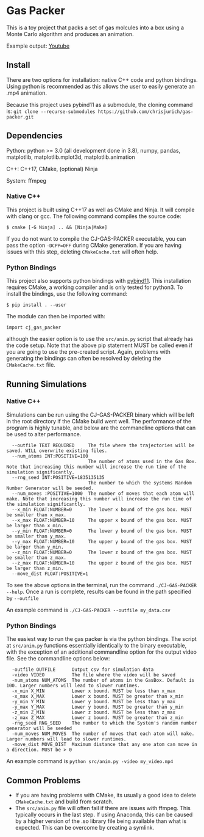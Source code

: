 # Gas Packer
This is a toy project that packs a set of gas molcules into a box using a Monte Carlo algorithm and produces an animation.

Example output: [Youtube](https://youtu.be/Z7GWBJKAAQQ)
## Install

There are two options for installation: native C++ code and python bindings.
Using python is recommended as this allows the user to easily generate an .mp4 animation. 

Because this project uses pybind11 as a submodule, the cloning command is: `git clone --recurse-submodules https://github.com/chrisjurich/gas-packer.git`

## Dependencies

Python: python >= 3.0 (all development done in 3.8), numpy, pandas, matplotlib, matplotlib.mplot3d, matplotlib.animation

C++: C++17, CMake, (optional) Ninja

System: ffmpeg

### Native C++
This project is built using C++17 as well as CMake and Ninja. It will compile with clang or gcc. The following command compiles the source code:


`$ cmake [-G Ninja] .. && [Ninja|Make]`

If you do not want to compile the CJ-GAS-PACKER executable, you can pass the option `-DCPP=OFF` during CMake generation.
If you are having issues with this step, deleting `CMakeCache.txt` will often help.

### Python Bindings
This project also supports python bindings with [pybind11](https://github.com/pybind/pybind11). This installation requires CMake, a working compiler and is only tested for python3. To install the bindings, use the following command:


`$ pip install . --user`


The module can then be imported with: 

`import cj_gas_packer`

although the easier option is to use the `src/anim.py` script that already has the code setup.
Note that the above pip statement MUST be called even if you are going to use the pre-created script.
Again, problems with generating the bindings can often be resolved by deleting the `CMakeCache.txt` file.
## Running Simulations

### Native C++
Simulations can be run using the CJ-GAS-PACKER binary which will be left in the root directory if the CMake build went well.
The performance of the program is highly tunable, and below are the commandline options that can be used to alter performance.
```
  --outfile TEXT REQUIRED     The file where the trajectories will be saved. WILL overwrite existing files.
  --num_atoms INT:POSITIVE=100
                              The number of atoms used in the Gas Box. Note that increasing this number will increase the run time of the simulation significantly.
  --rng_seed INT:POSITIVE=1835135135
                              The number to which the systems Random Number Generator will be seeded.
  --num_moves :POSITIVE=1000  The number of moves that each atom will make. Note that increasing this number will increase the run time of the simulation significantly.
  --x_min FLOAT:NUMBER=0      The lower x bound of the gas box. MUST be smaller than x_max.
  --x_max FLOAT:NUMBER=10     The upper x bound of the gas box. MUST be larger than x_min.
  --y_min FLOAT:NUMBER=0      The lower y bound of the gas box. MUST be smaller than y_max.
  --y_max FLOAT:NUMBER=10     The upper y bound of the gas box. MUST be larger than y_min.
  --z_min FLOAT:NUMBER=0      The lower z bound of the gas box. MUST be smaller than z_max.
  --z_max FLOAT:NUMBER=10     The upper z bound of the gas box. MUST be larger than z_min.
  --move_dist FLOAT:POSITIVE=1

```
To see the above options in the terminal, run the command `./CJ-GAS-PACKER --help`.
Once a run is complete, results can be found in the path specified by `--outfile`

An example command is `./CJ-GAS-PACKER --outfile my_data.csv`
### Python Bindings

The easiest way to run the gas packer is via the python bindings.
The script at `src/anim.py` functions essentially identically to the binary executable, with the exception of an additional commandline option for the output video file.
See the commandline options below:
```
  -outfile OUTFILE      Output csv for simulation data
  -video VIDEO          The file where the video will be saved
  -num_atoms NUM_ATOMS  The number of atoms in the GasBox. Default is 100. Larger numbers will lead to slower runtimes.
  -x_min X_MIN          Lower x bound. MUST be less than x_max
  -x_max X_MAX          Lower x bound. MUST be greater than x_min
  -y_min Y_MIN          Lower y bound. MUST be less than y_max
  -y_max Y_MAX          Lower y bound. MUST be greater than y_min
  -z_min Z_MIN          Lower z bound. MUST be less than z_max
  -z_max Z_MAX          Lower z bound. MUST be greater than z_min
  -rng_seed RNG_SEED    The number to which the System's random number generator will be seeded
  -num_moves NUM_MOVES  The number of moves that each atom will make. Larger numbers will lead to slower runtimes.
  -move_dist MOVE_DIST  Maximum distance that any one atom can move in a direction. MUST be > 0

```
An example command is `python src/anim.py -video my_video.mp4`
## Common Problems
+ If you are having problems with CMake, its usually a good idea to delete `CMakeCache.txt` and build from scratch.
+ The `src/anim.py` file will often fail if there are issues with ffmpeg. This typically occurs in the last step. If using Anaconda, this can be caused by a higher version of the .so library file being available than what is expected. This can be overcome by creating a symlink.

